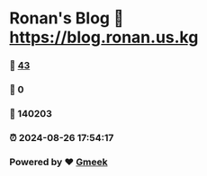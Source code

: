 # Ronan's Blog :link: https://blog.ronan.us.kg 
### :page_facing_up: [43](https://blog.ronan.us.kg/tag.html) 
### :speech_balloon: 0 
### :hibiscus: 140203 
### :alarm_clock: 2024-08-26 17:54:17 
### Powered by :heart: [Gmeek](https://github.com/Meekdai/Gmeek)
